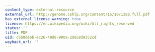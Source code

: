 ```yaml
---
content_type: external-resource
external_url: http://genome.cshlp.org/content/15/10/1388.full.pdf
has_external_license_warning: true
license: https://en.wikipedia.org/wiki/All_rights_reserved
status: ''
title: PDF
uid: c6b0debb-ec26-49d8-900a-2de58d9352cd
wayback_url: ''
---
```


